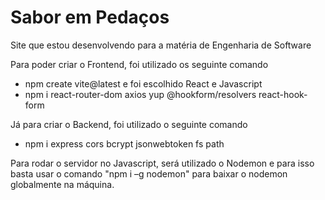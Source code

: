 # Sabor em Pedaços
Site que estou desenvolvendo para a matéria de Engenharia de Software

Para poder criar o Frontend, foi utilizado os seguinte comando
- npm create vite@latest e foi escolhido React e Javascript
- npm i react-router-dom axios yup @hookform/resolvers react-hook-form

Já para criar o Backend, foi utilizado o seguinte comando
- npm i express cors bcrypt jsonwebtoken fs path
    
Para rodar o servidor no Javascript, será utilizado o Nodemon e para isso basta usar o comando "npm i –g nodemon" para baixar o nodemon globalmente na máquina.
